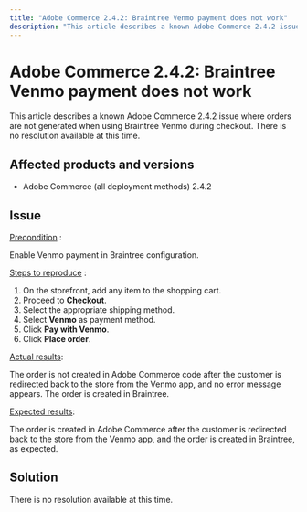 ```yaml
---
title: "Adobe Commerce 2.4.2: Braintree Venmo payment does not work"
description: "This article describes a known Adobe Commerce 2.4.2 issue where orders are not generated when using Braintree Venmo during checkout. There is no resolution available at this time."
---
```


# Adobe Commerce 2.4.2: Braintree Venmo payment does not work

This article describes a known Adobe Commerce 2.4.2 issue where orders are not generated when using Braintree Venmo during checkout. There is no resolution available at this time.

## Affected products and versions

* Adobe Commerce (all deployment methods) 2.4.2

## Issue

 <u>Precondition</u> :

Enable Venmo payment in Braintree configuration.

 <u>Steps to reproduce</u> :

1. On the storefront, add any item to the shopping cart.
1. Proceed to **Checkout**.
1. Select the appropriate shipping method.
1. Select **Venmo** as payment method.
1. Click **Pay with Venmo**.
1. Click **Place order**.

 <u>Actual results</u>:

 The order is not created in Adobe Commerce code after the customer is redirected back to the store from the Venmo app, and no error message appears. The order is created in Braintree.

 <u>Expected results</u>:

 The order is created in Adobe Commerce after the customer is redirected back to the store from the Venmo app, and the order is created in Braintree, as expected.

## Solution

There is no resolution available at this time.